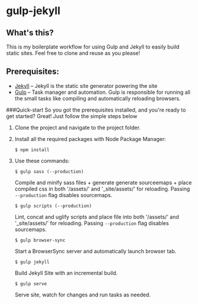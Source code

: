 # gulp-jekyll

## What's this?
This is my boilerplate workflow for using Gulp and Jekyll to easily build static sites. Feel free to clone and reuse as you please!

## Prerequisites:

* [Jekyll](https://jekyllrb.com/) – Jekyll is the static site generator powering the site
* [Gulp](http://gulpjs.com/) – Task manager and automation. Gulp is responsible for running all the small tasks like compiling and automatically reloading browsers.

###Quick-start
So you got the prerequisites installed, and you're ready to get started? Great! Just follow the simple steps below

1. Clone the project and navigate to the project folder.

2. Install all the required packages with Node Package Manager:  
    
    ```
    $ npm install
    ``` 
3. Use these commands:  
    
    ```
    $ gulp sass (--production)
    ```
    Compile and minify sass files + generate generate sourceemaps + place compiled css in both '/assets/' and '_site/assets/' for reloading. Passing `--production` flag disables sourcemaps.  

    ```
    $ gulp scripts (--production)
    ```
    Lint, concat and uglify scripts and place file into both '/assets/' and '_site/assets/' for reloading. Passing `--production` flag disables sourcemaps.  

    ```
    $ gulp browser-sync
    ```
    Start a BrowserSync server and automatically launch browser tab.  

    ```
    $ gulp jekyll
    ```
    Build Jekyll Site with an incremental build.  

    ```
    $ gulp serve
    ```
    Serve site, watch for changes and run tasks as needed.
